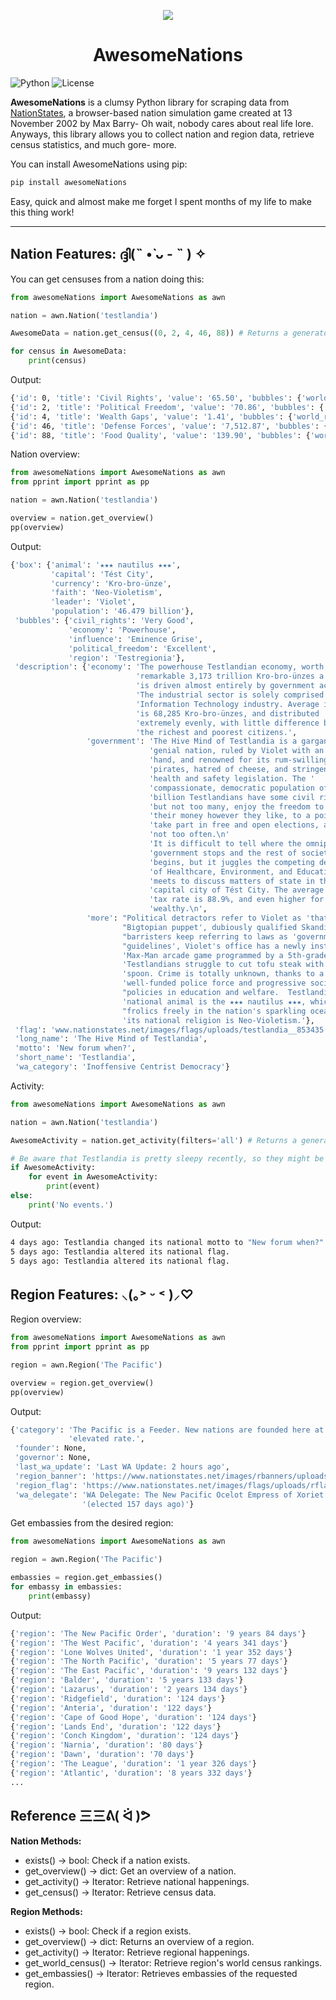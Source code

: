 <p align="center">
  <img src="https://i.imgur.com/yQ9gI82.png" />
</p>

<h1 align="center">AwesomeNations</h1>	

![Python](https://img.shields.io/badge/python-3.10%2B-blue)
![License](https://img.shields.io/badge/license-MIT-green)

**AwesomeNations** is a clumsy Python library for scraping data from [NationStates](https://www.nationstates.net), a browser-based nation simulation game created at 13 November 2002 by Max Barry- Oh wait, nobody cares about real life lore. Anyways, this library allows you to collect nation and region data, retrieve census statistics, and much gore- more.

You can install AwesomeNations using pip:

``` bash
pip install awesomeNations
```

Easy, quick and almost make me forget I spent months of my life to make this thing work!

---

## Nation Features: ദ്ദി(˵ •̀ ᴗ - ˵ ) ✧

You can get censuses from a nation doing this:

``` python
from awesomeNations import AwesomeNations as awn

nation = awn.Nation('testlandia')

AwesomeData = nation.get_census((0, 2, 4, 46, 88)) # Returns a generator object

for census in AwesomeData:
    print(census)
```

Output:

``` bash
{'id': 0, 'title': 'Civil Rights', 'value': '65.50', 'bubbles': {'world_rank': '95,716th', 'region_rank': '11th'}}
{'id': 2, 'title': 'Political Freedom', 'value': '70.86', 'bubbles': {'world_rank': '87,533rd', 'region_rank': '12th'}}
{'id': 4, 'title': 'Wealth Gaps', 'value': '1.41', 'bubbles': {'world_rank': '285,631st', 'region_rank': '43rd'}}
{'id': 46, 'title': 'Defense Forces', 'value': '7,512.87', 'bubbles': {'world_rank': '26,064th', 'region_rank': '12th'}}
{'id': 88, 'title': 'Food Quality', 'value': '139.90', 'bubbles': {'world_rank': '13,297th', 'region_rank': '6th'}}
```

Nation overview:

``` python
from awesomeNations import AwesomeNations as awn
from pprint import pprint as pp

nation = awn.Nation('testlandia')

overview = nation.get_overview()
pp(overview)
```

Output:

``` bash
{'box': {'animal': '★★★ nautilus ★★★',
         'capital': 'Tést City',
         'currency': 'Kro-bro-ünze',
         'faith': 'Neo-Violetism',
         'leader': 'Violet',
         'population': '46.479 billion'},
 'bubbles': {'civil_rights': 'Very Good',
             'economy': 'Powerhouse',
             'influence': 'Eminence Grise',
             'political_freedom': 'Excellent',
             'region': 'Testregionia'},
 'description': {'economy': 'The powerhouse Testlandian economy, worth a '
                            'remarkable 3,173 trillion Kro-bro-ünzes a year, '
                            'is driven almost entirely by government activity. '
                            'The industrial sector is solely comprised of the '
                            'Information Technology industry. Average income '
                            'is 68,285 Kro-bro-ünzes, and distributed '
                            'extremely evenly, with little difference between '
                            'the richest and poorest citizens.',
                 'government': 'The Hive Mind of Testlandia is a gargantuan, '
                               'genial nation, ruled by Violet with an even '
                               'hand, and renowned for its rum-swilling '
                               'pirates, hatred of cheese, and stringent '
                               'health and safety legislation. The '
                               'compassionate, democratic population of 46.479 '
                               'billion Testlandians have some civil rights, '
                               'but not too many, enjoy the freedom to spend '
                               'their money however they like, to a point, and '
                               'take part in free and open elections, although '
                               'not too often.\n'
                               'It is difficult to tell where the omnipresent '
                               'government stops and the rest of society '
                               'begins, but it juggles the competing demands '
                               'of Healthcare, Environment, and Education. It '
                               'meets to discuss matters of state in the '
                               'capital city of Tést City. The average income '
                               'tax rate is 88.9%, and even higher for the '
                               'wealthy.\n',
                 'more': "Political detractors refer to Violet as 'that "
                         "Bigtopian puppet', dubiously qualified Skandilundian "
                         "barristers keep referring to laws as 'government "
                         "guidelines', Violet's office has a newly installed "
                         'Max-Man arcade game programmed by a 5th-grader, and '
                         'Testlandians struggle to cut tofu steak with a '
                         'spoon. Crime is totally unknown, thanks to a very '
                         'well-funded police force and progressive social '
                         "policies in education and welfare.  Testlandia's "
                         'national animal is the ★★★ nautilus ★★★, which '
                         "frolics freely in the nation's sparkling oceans, and "
                         'its national religion is Neo-Violetism.'},
 'flag': 'www.nationstates.net/images/flags/uploads/testlandia__853435.png',
 'long_name': 'The Hive Mind of Testlandia',
 'motto': 'New forum when?',
 'short_name': 'Testlandia',
 'wa_category': 'Inoffensive Centrist Democracy'}
```

Activity:

``` python
from awesomeNations import AwesomeNations as awn

nation = awn.Nation('testlandia')

AwesomeActivity = nation.get_activity(filters='all') # Returns a generator object, None if no activities.

# Be aware that Testlandia is pretty sleepy recently, so they might be kinda inactive!
if AwesomeActivity:
    for event in AwesomeActivity:
        print(event)
else:
    print('No events.')
```

Output:

``` bash
4 days ago: Testlandia changed its national motto to "New forum when?".
5 days ago: Testlandia altered its national flag.
5 days ago: Testlandia altered its national flag.
```

## Region Features: ⸜(｡˃ ᵕ ˂ )⸝♡

Region overview:

``` python
from awesomeNations import AwesomeNations as awn
from pprint import pprint as pp

region = awn.Region('The Pacific')

overview = region.get_overview()
pp(overview)
```

Output:

``` bash
{'category': 'The Pacific is a Feeder. New nations are founded here at an '
             'elevated rate.',
 'founder': None,
 'governor': None,
 'last_wa_update': 'Last WA Update: 2 hours ago',
 'region_banner': 'https://www.nationstates.net/images/rbanners/uploads/the_pacific__638034.jpg',  
 'region_flag': 'https://www.nationstates.net/images/flags/uploads/rflags/the_pacific__176518.png',
 'wa_delegate': 'WA Delegate: The New Pacific Ocelot Empress of Xoriet '
                '(elected 157 days ago)'}
```

Get embassies from the desired region:

``` python
from awesomeNations import AwesomeNations as awn

region = awn.Region('The Pacific')

embassies = region.get_embassies()
for embassy in embassies:
    print(embassy)
```

Output:

``` bash
{'region': 'The New Pacific Order', 'duration': '9 years 84 days'}
{'region': 'The West Pacific', 'duration': '4 years 341 days'}
{'region': 'Lone Wolves United', 'duration': '1 year 352 days'}
{'region': 'The North Pacific', 'duration': '5 years 77 days'}
{'region': 'The East Pacific', 'duration': '9 years 132 days'}
{'region': 'Balder', 'duration': '5 years 133 days'}
{'region': 'Lazarus', 'duration': '2 years 134 days'}
{'region': 'Ridgefield', 'duration': '124 days'}
{'region': 'Anteria', 'duration': '122 days'}
{'region': 'Cape of Good Hope', 'duration': '124 days'}
{'region': 'Lands End', 'duration': '122 days'}
{'region': 'Conch Kingdom', 'duration': '124 days'}
{'region': 'Narnia', 'duration': '80 days'}
{'region': 'Dawn', 'duration': '70 days'}
{'region': 'The League', 'duration': '1 year 326 days'}
{'region': 'Atlantic', 'duration': '8 years 332 days'}
...
```

## Reference 三三ᕕ( ᐛ )ᕗ

**Nation Methods:**

- exists() -> bool: Check if a nation exists.
- get_overview() -> dict: Get an overview of a nation.
- get_activity() -> Iterator: Retrieve national happenings.
- get_census() -> Iterator: Retrieve census data.

**Region Methods:**

- exists() -> bool: Check if a region exists.
- get_overview() -> dict: Returns an overview of a region.
- get_activity() -> Iterator: Retrieve regional happenings.
- get_world_census() -> Iterator: Retrieve region's world census rankings.
- get_embassies() -> Iterator: Retrieves embassies of the requested region.